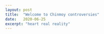 ```yaml
---
layout: post
title:  "Welcome to Chinmoy controversies"
date:   2020-06-25
excerpt: "heart real reality"
---
```

